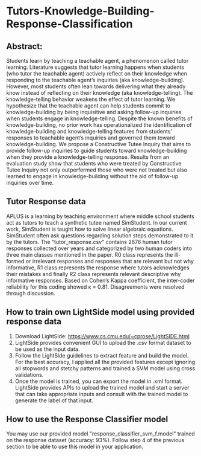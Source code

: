 # Tutors-Knowledge-Building-Response-Classification

## Abstract:

Students learn by teaching a teachable agent, a phenomenon called tutor learning. Literature suggests that tutor learning happens when students (who tutor the teachable agent) actively reflect on their knowledge when responding to the teachable agent’s inquiries (aka knowledge-building). However, most students often lean towards delivering what they already know instead of reflecting on their knowledge (aka knowledge-telling). The knowledge-telling behavior weakens the effect of tutor learning. We hypothesize that the teachable agent can help students commit to knowledge-building by being inquisitive and asking follow-up inquiries when students engage in knowledge-telling. Despite the known benefits of knowledge-building, no prior work has operationalized the identification of knowledge-building and knowledge-telling features from students’ responses to teachable agent’s inquiries and governed them toward knowledge-building. We propose a Constructive Tutee Inquiry that aims to provide follow-up inquiries to guide students toward knowledge-building when they provide a knowledge-telling response. Results from an evaluation study show that students who were treated by Constructive Tutee Inquiry not only outperformed those who were not treated but also learned to engage in knowledge-building without the aid of follow-up inquiries over time.


## Tutor Response data

APLUS is a learning by teaching environment where middle school students act as tutors to teach a synthetic tutee named SimStudent. In our current work, SimStudent is taught how to solve linear algebraic equations. SimStudent often ask questions regarding solution steps demonstrated to it by the tutors.
The "tutor_response.csv" contains 2676 human tutor responses collected over years and categorized by two human coders into three main classes mentioned in the paper. R0 class represents the ill-formed or irrelevant responses and responses that are relevant but not why informative, R1 class represents the response where tutors acknowledges their mistakes and finally R2 class represents relevant descriptive why informative responses. Based on Cohen’s Kappa coefficient, the inter-coder reliability for this coding showed κ = 0.81. Disagreements were resolved through discussion.


## How to train own LightSide model using provided response data

1. Download LightSide: https://www.cs.cmu.edu/~cprose/LightSIDE.html
2. LightSide provides convenient GUI to upload the .csv format dataset to be used as the input data.
3. Follow the LightSide guidelines to extract feature and build the model. For the best accuracy, I applied all the provided features except ignoring all stopwords and stetchy patterns and trained a SVM model using cross validations.
4. Once the model is trained, you can export the model in .xml format. LightSide provides APIs to upload the trained model and start a server that can take appropriate inputs and consult with the trained model to generate the label of that input.


## How to use the Response Classifier model

You may use our provided model "response_classifier_svm_f.model" trained on the response dataset (accuracy: 93%). Follow step 4 of the previous section to be able to use this model in your application.
